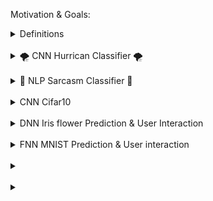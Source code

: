 Motivation & Goals:

<details>
  <h2 align="center"> Definitions </h2>
  
  <summary> Definitions </summary> 

  <p> DL (Deep-Learning):

DNN (Deep Neural Networks):

CNN (Convultional Neural Network):

FNN (Feedforward Neural Network):

NLP (Natural Language Processing):
  </p>
  <br>
</details>

  <br>

<details>
  <h2 align="center">🌪️ CNN Hurrican Classifier 🌪️</h2>
  
  <summary>🌪️ CNN Hurrican Classifier 🌪️ </summary> 

  <p>
    This Python script focuses on creating and training a Convolutional Neural Network (CNN) to classify images into two classes ("damage" and "no_damage") using the "satellite-images-of-hurricane-damage" dataset. Here's a breakdown of the script:

About the Dataset:
The dataset is sourced from Texas after Hurricane Harvey, containing satellite images categorized into "damage" and "no_damage" groups.
Original Source: IEEE DataPort - Detecting Damaged Buildings Post-Hurricane.
Libraries:
The script begins by importing necessary libraries, including urllib for handling URLs and zipfile for extracting compressed files.
TensorFlow is imported as tf.
Functions:
download_and_extract_data(): Downloads and extracts the dataset from a specified URL, storing it in the current directory.
preprocess(image, label): Normalizes the images by scaling pixel values between 0 and 1.
Solution Model Function (solution_model()):
Calls download_and_extract_data() to prepare the dataset.
Defines constants for image size (IMG_SIZE) and batch size (BATCH_SIZE).
Loads training and validation datasets from the "train/" and "validation/" directories, respectively. It resizes the images and forms batches using TensorFlow's image_dataset_from_directory function.
Normalizes the datasets using the preprocess function.
Constructs a CNN model using TensorFlow's Sequential API with convolutional and pooling layers, flattening layer, and dense layers. The final layer uses the sigmoid activation function for binary classification.
Compiles and trains the model using the Adam optimizer and binary cross-entropy loss for 30 epochs.
Running and Saving the Model (if __name__ == '__main__':):
Calls solution_model() to create and train the model.
Saves the trained model as "mymodel.h5".
Overall, the script demonstrates the process of preparing a dataset, creating a CNN model, training the model, and saving it for future use. The goal is to classify satellite images into "damage" and "no_damage" categories.
</p>
<br>
</details>

<br>

<details>
  <h2 align="center">👹 NLP Sarcasm Classifier 👹</h2>
  
  <summary>👹 NLP Sarcasm Classifier 👹</summary> 
  <p>
    This Python script builds and trains a classifier for a sarcasm dataset using TensorFlow and Keras. Here's an explanation of each part:

Import Libraries:
Import necessary libraries including json for working with JSON files, tensorflow for building and training the model, numpy for numerical operations, and relevant modules from tensorflow.keras for text preprocessing.
Load and Preprocess Data:
Download the sarcasm dataset from a given URL and load it from the JSON file (sarcasm.json).
Extract sentences and labels from the dataset.
Tokenization and Padding:
Tokenize the text data and pad sequences to ensure uniform length for model input.
Model Architecture:
Build a sequential model using Keras.
The model consists of an embedding layer for word embeddings, a dropout layer to prevent overfitting, a global average pooling layer for dimensionality reduction, and a dense layer with a sigmoid activation function for binary classification.
Early Stopping:
Implement early stopping with a patience of 5 epochs to monitor validation loss and restore the best weights when there is no improvement.
Compile and Train:
Compile the model using the Adam optimizer and binary cross-entropy loss.
Train the model on the training data with validation data for 50 epochs, using the early stopping callback to prevent overfitting.
Save the Model:
Save the trained model to a file named "mymodel.h5".
Main Execution:
Check if the script is being run as the main program (__name__ == '__main__').
If yes, execute the solution_model function and save the resulting model.
This script aims to create a simple text classification model for sarcasm detection using a neural network architecture with embedding layers, dropout for regularization, and early stopping to prevent overfitting.
  </p>
  <br>
</details>

<br>

<details>
  <h2 align="center"> CNN Cifar10 </h2>
  
  <summary> CNN Cifar10 </summary> 

  <p>
This code demonstrates the use of data augmentation to artificially increase the diversity of the training dataset, enhancing the model's ability to generalize to unseen data. The CNN model is designed to classify images from the CIFAR-10 dataset into one of the ten specified classes. The training process involves both the original and augmented images.
  </p>
  <br>
</details>

<br>

<details>
  <h2 align="center"> DNN Iris flower Prediction & User Interaction</h2>
  
  <summary> DNN Iris flower Prediction & User Interaction </summary> 

  <p>
Use the trained classifier to make predictions based on the user's input and print the predicted class and its probability.

In summary, this code defines, trains, evaluates, and uses a Deep Neural Network classifier to predict the species of an Iris flower based on user-inputted features. The dataset used is the famous Iris dataset containing features such as sepal length, sepal width, petal length, and petal width. The user can interactively input feature values for prediction.
  </p>
  <br>
</details>

<br>

<details>
  <h2 align="center"> FNN MNIST Prediction & User interaction </h2>
  
  <summary> FNN MNIST Prediction & User interaction </summary> 

  <p>
The goal of the code is to train a neural network using TensorFlow/Keras to classify images from the Fashion MNIST dataset. The dataset consists of grayscale images of 10 different types of clothing items. After training the model, the code provides user interaction to select a specific image from the test set, predict its class, and display the image along with the expected and predicted labels.
  </p>
  <br>
</details>

<br>

<details>
  <h2 align="center">  </h2>
  
  <summary>   </summary> 

  <p>

  </p>
  <br>
</details>

<br>

<details>
  <h2 align="center">  </h2>
  
  <summary> </summary> 

  <p>

  </p>
  <br>
</details>
